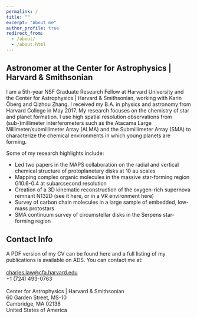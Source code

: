 ```yaml
---
permalink: /
title: ""
excerpt: "About me"
author_profile: true
redirect_from: 
  - /about/
  - /about.html
---
```


Astronomer at the Center for Astrophysics | Harvard & Smithsonian
------
I am a 5th-year NSF Graduate Research Fellow at Harvard University and the Center for Astrophysics | Harvard & Smithsonian, working with <a href="https://pweb.cfa.harvard.edu/people/karin-oberg" style="text-decoration: none">Karin Öberg</a> and <a href="https://pweb.cfa.harvard.edu/people/qizhou-zhang" style="text-decoration: none">Qizhou Zhang</a>. I received my B.A. in physics and astronomy from Harvard College in May 2017. My research focuses on the chemistry of star and planet formation. I use high spatial resolution observations from (sub-)millimeter interferometers such as the Atacama Large Millimeter/submillimeter Array (ALMA) and the Submillimeter Array (SMA) to characterize the chemical environments in which young planets are forming.

Some of my research highlights include:

<ul>
  <li>Led two papers in the <a href="http://alma-maps.info/" style="text-decoration: none">MAPS collaboration</a> on the radial and vertical chemical structure of protoplanetary disks at 10 au scales</li>
  <li>Mapping complex organic molecules in the massive star-forming region G10.6-0.4 at subarcsecond resolution</li>
  <li>Creation of a 3D kinematic reconstruction of the oxygen-rich supernova remnant N132D (see it <a href="http://www.physics.purdue.edu/kaboom/n132d-anim.mp4" style="text-decoration: none">here</a>, or in a VR environment <a href="https://aas237-aas.ipostersessions.com/Default.aspx?s=AE-C0-00-48-D1-0F-E4-BE-FD-08-90-89-FD-CB-AC-DC" style="text-decoration: none">here</a>)</li>
  <li>Survey of carbon chain molecules in a large sample of embedded, low-mass protostars</li>
  <li>SMA continuum survey of circumstellar disks in the Serpens star-forming region</li>  
</ul> 



Contact Info
------
A PDF version of my CV can be found <a href="/files/Law_CV_Full.pdf" style="text-decoration: none">here</a> and a full listing of my publications is available on <a href="https://ui.adsabs.harvard.edu/public-libraries/BR8acQNQQKOJKcsn8H3uVg" style="text-decoration: none">ADS</a>. You can contact me at:
<br> <br>
charles.law@cfa.harvard.edu
<br>
+1 (724) 493-0763
<br> <br>
Center for Astrophysics | Harvard & Smithsonian
<br>
60 Garden Street, MS-10
<br>
Cambridge, MA 02138
<br>
United States of America

<!---For site content, there is one markdown file for each type of content, which are stored in directories like _publications, _talks, _posts, _teaching, or _pages. For example, each talk is a markdown file in the [_talks directory](https://github.com/academicpages/academicpages.github.io/tree/master/_talks). At the top of each markdown file is structured data in YAML about the talk, which the theme will parse to do lots of cool stuff. The same structured data about a talk is used to generate the list of talks on the [Talks page](https://academicpages.github.io/talks), each [individual page](https://academicpages.github.io/talks/2012-03-01-talk-1) for specific talks, the talks section for the [CV page](https://academicpages.github.io/cv), and the [map of places you've given a talk](https://academicpages.github.io/talkmap.html) (if you run this [python file](https://github.com/academicpages/academicpages.github.io/blob/master/talkmap.py) or [Jupyter notebook](https://github.com/academicpages/academicpages.github.io/blob/master/talkmap.ipynb), which creates the HTML for the map based on the contents of the _talks directory).

Many people use a git client to create files on their local computer and then push them to GitHub's servers. If you are not familiar with git, you can directly edit these configuration and markdown files directly in the github.com interface. Navigate to a file (like [this one](https://github.com/academicpages/academicpages.github.io/blob/master/_talks/2012-03-01-talk-1.md) and click the pencil icon in the top right of the content preview (to the right of the "Raw | Blame | History" buttons). You can delete a file by clicking the trashcan icon to the right of the pencil icon. You can also create new files or upload files by navigating to a directory and clicking the "Create new file" or "Upload files" buttons. 

Example: editing a markdown file for a talk
![Editing a markdown file for a talk](/images/editing-talk.png) --->
